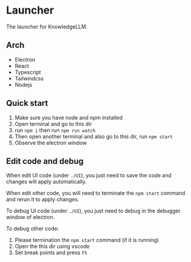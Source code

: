 # Launcher

The launcher for KnowledgeLLM.

## Arch

- Electron
- React
- Typescript
- Tailwindcss
- Nodejs

## Quick start

1. Make sure you have node and npm installed
2. Open terminal and go to this dir
3. run `npm i` then run `npm run watch`
4. Then open another terminal and also go to this dir, run `npm start`
5. Observe the electron window

## Edit code and debug

When edit UI code (under `./UI`), you just need to save the code and changes will apply automatically. 

When edit other code, you will need to terminate the `npm start` command and rerun it to apply changes.

To debug UI code (under `./UI`), you just need to debug in the debugger window of electron.

To debug other code:

1. Please termination the `npm start` command (if it is running)
2. Open the this dir using vscode
3. Set break points and press `F5`